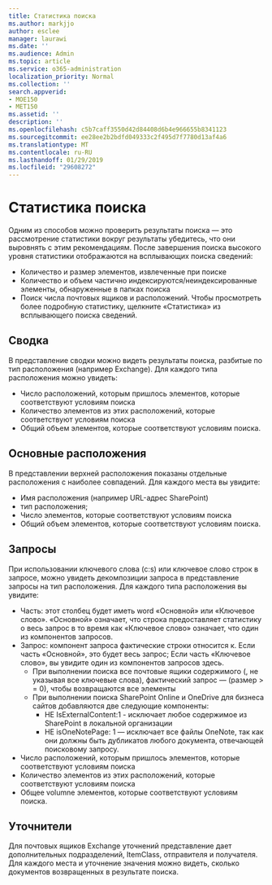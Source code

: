 ```yaml
---
title: Статистика поиска
ms.author: markjjo
author: esclee
manager: laurawi
ms.date: ''
ms.audience: Admin
ms.topic: article
ms.service: o365-administration
localization_priority: Normal
ms.collection: ''
search.appverid:
- MOE150
- MET150
ms.assetid: ''
description: ''
ms.openlocfilehash: c5b7caff3550d42d84408d6b4e966655b8341123
ms.sourcegitcommit: ee28ee2b2bdfd049333c2f495d7f7780d13af4a6
ms.translationtype: MT
ms.contentlocale: ru-RU
ms.lasthandoff: 01/29/2019
ms.locfileid: "29608272"
---
```

# <a name="search-statistics"></a>Статистика поиска
Одним из способов можно проверить результаты поиска — это рассмотрение статистики вокруг результаты убедитесь, что они выровнять с этим рекомендациям. После завершения поиска высокого уровня статистики отображаются на всплывающих поиска сведений:
- Количество и размер элементов, извлеченные при поиске
- Количество и объем частично индексируются/неиндексированные элементы, обнаруженные в папках поиска
- Поиск числа почтовых ящиков и расположений. Чтобы просмотреть более подробную статистику, щелкните «Статистика» из всплывающего поиска сведений.

## <a name="summary"></a>Сводка
В представление сводки можно видеть результаты поиска, разбитые по тип расположения (например Exchange). Для каждого типа расположения можно увидеть:
- Число расположений, которым пришлось элементов, которые соответствуют условиям поиска
- Количество элементов из этих расположений, которые соответствуют условиям поиска
- Общий объем элементов, которые соответствуют условиям поиска.

## <a name="top-locations"></a>Основные расположения
В представлении верхней расположения показаны отдельные расположения с наиболее совпадений. Для каждого места вы увидите:
- Имя расположения (например URL-адрес SharePoint)
- тип расположения;
- Число элементов, которые соответствуют условиям поиска
- Общий объем элементов, которые соответствуют условиям поиска.

## <a name="queries"></a>Запросы
При использовании ключевого слова (c:s) или ключевое слово строк в запросе, можно увидеть декомпозиции запроса в представление запросы на тип расположения. Для каждого типа расположения вы увидите:
- Часть: этот столбец будет иметь word «Основной» или «Ключевое слово». «Основной» означает, что строка предоставляет статистику о весь запрос в то время как «Ключевое слово» означает, что один из компонентов запросов.
- Запрос: компонент запроса фактические строки относится к. Если часть «Основной», это будет весь запрос; Если часть «Ключевое слово», вы увидите один из компонентов запросов здесь.
  - При выполнении поиска все почтовые ящики содержимого (, не указывая все ключевые слова), фактический запрос — (размер > = 0), чтобы возвращаются все элементы
  - При выполнении поиска SharePoint Online и OneDrive для бизнеса сайтов добавляются две следующие компоненты:
    - НЕ IsExternalContent:1 - исключает любое содержимое из SharePoint в локальной организации
    - НЕ isOneNotePage: 1 — исключает все файлы OneNote, так как они должны быть дубликатов любого документа, отвечающей поисковому запросу.
- Число расположений, которым пришлось элементов, которые соответствуют условиям поиска
- Количество элементов из этих расположений, которые соответствуют условиям поиска
- Общее volumne элементов, которые соответствуют условиям поиска.

## <a name="refiners"></a>Уточнители
Для почтовых ящиков Exchange уточнений представление дает дополнительных подразделений, ItemClass, отправителя и получателя. Для каждого места и уточнение значения можно видеть, сколько документов возвращенных в результате поиска.
